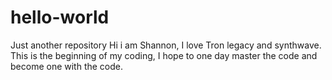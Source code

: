 # hello-world
Just another repository 
Hi i am Shannon, I love Tron legacy and synthwave.
This is the beginning of my coding, I hope to one day master the code and become one with the code.
